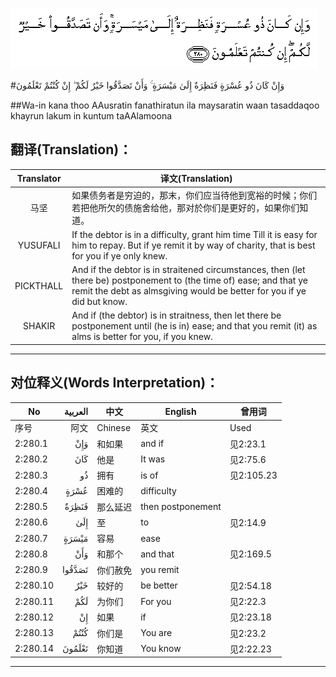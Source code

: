 ![002:280](images/002_280.gif)

#وَإِنْ كَانَ ذُو عُسْرَةٍ فَنَظِرَةٌ إِلَىٰ مَيْسَرَةٍ ۚ وَأَنْ تَصَدَّقُوا خَيْرٌ لَكُمْ ۖ إِنْ كُنْتُمْ تَعْلَمُونَ 

##Wa-in kana thoo AAusratin fanathiratun ila maysaratin waan tasaddaqoo khayrun lakum in kuntum taAAlamoona 

## 翻译(Translation)：

| Translator | 译文(Translation)                                            |
| :--------: | ------------------------------------------------------------ |
|    马坚    | 如果债务者是穷迫的，那末，你们应当待他到宽裕的时候；你们若把他所欠的债施舍给他，那对於你们是更好的，如果你们知道。 |
|  YUSUFALI  | If the debtor is in a difficulty, grant him time Till it is easy for him to repay. But if ye remit it by way of charity, that is best for you if ye only knew. |
| PICKTHALL  | And if the debtor is in straitened circumstances, then (let there be) postponement to (the time of) ease; and that ye remit the debt as almsgiving would be better for you if ye did but know. |
|   SHAKIR   | And if (the debtor) is in straitness, then let there be postponement until (he is in) ease; and that you remit (it) as alms is better for you, if you knew. |

---

## 对位释义(Words Interpretation)：

| No   | العربية | 中文    | English | 曾用词 |
| ---- | ------: | ------- | ------- | ------ |
| 序号 |    阿文 | Chinese | 英文    | Used   |
| 2:280.1  | وَإِنْ    | 和如果   | and if            | 见2:23.1 |
| 2:280.2  | كَانَ    | 他是     | It was            | 见2:75.6   |
| 2:280.3  | ذُو     | 拥有     | is of             | 见2:105.23 |
| 2:280.4  | عُسْرَةٍ   | 困难的   | difficulty        |            |
| 2:280.5  | فَنَظِرَةٌ  | 那么延迟 | then postponement |            |
| 2:280.6  | إِلَىٰ    | 至       | to                | 见2:14.9   |
| 2:280.7  | مَيْسَرَةٍ  | 容易     | ease              |            |
| 2:280.8  | وَأَنْ    | 和那个   | and that          | 见2:169.5  |
| 2:280.9  | تَصَدَّقُوا | 你们赦免 | you remit         |            |
| 2:280.10 | خَيْرٌ    | 较好的   | be better         | 见2:54.18  |
| 2:280.11 | لَكُمْ    | 为你们   | For you           | 见2:22.3   |
| 2:280.12 | إِنْ     | 如果     | if                | 见2:23.18  |
| 2:280.13 | كُنْتُمْ   | 你们是   | You are           | 见2:23.2   |
| 2:280.14 | تَعْلَمُونَ | 你知道   | You know          | 见2:22.23  |

---
